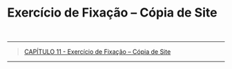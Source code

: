 # Exercício de Fixação – Cópia de Site

<br>







---

> [CAPÍTULO 11 - Exercício de Fixação – Cópia de Site]()

---
